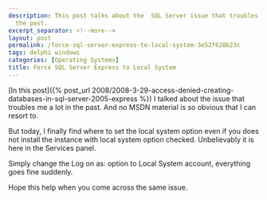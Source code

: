 ```yaml
---
description: This post talks about the  SQL Server issue that troubles me a lot in
  the past.
excerpt_separator: <!--more-->
layout: post
permalink: /force-sql-server-express-to-local-system-3e52f628b23c
tags: delphi windows
categories: [Operating Systems]
title: Force SQL Server Express to Local System
---
```

[In this post]({% post_url 2008/2008-3-29-access-denied-creating-databases-in-sql-server-2005-express %}) I talked about the issue that troubles me a lot in the past. And no MSDN material is so obvious that I can resort to.

<!--more-->

But today, I finally find where to set the local system option even if you does not install the instance with local system option checked. Unbelievably it is here in the Services panel.

Simply change the Log on as: option to Local System account, everything goes fine suddenly.

Hope this help when you come across the same issue.
